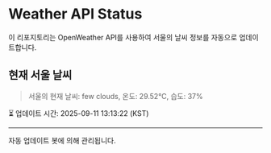 
# Weather API Status

이 리포지토리는 OpenWeather API를 사용하여 서울의 날씨 정보를 자동으로 업데이트합니다.

## 현재 서울 날씨
> 서울의 현재 날씨: few clouds, 온도: 29.52°C, 습도: 37%

⏳ 업데이트 시간: 2025-09-11 13:13:22 (KST)

---
자동 업데이트 봇에 의해 관리됩니다.
